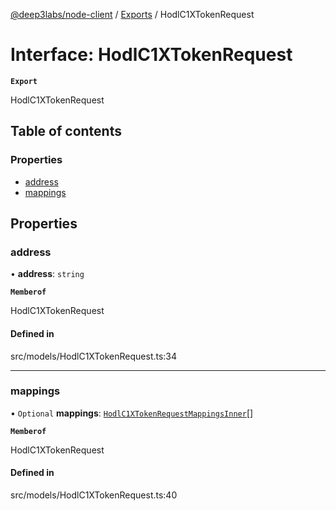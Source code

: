 [@deep3labs/node-client](../README.md) / [Exports](../modules.md) / HodlC1XTokenRequest

# Interface: HodlC1XTokenRequest

**`Export`**

HodlC1XTokenRequest

## Table of contents

### Properties

- [address](HodlC1XTokenRequest.md#address)
- [mappings](HodlC1XTokenRequest.md#mappings)

## Properties

### address

• **address**: `string`

**`Memberof`**

HodlC1XTokenRequest

#### Defined in

src/models/HodlC1XTokenRequest.ts:34

___

### mappings

• `Optional` **mappings**: [`HodlC1XTokenRequestMappingsInner`](HodlC1XTokenRequestMappingsInner.md)[]

**`Memberof`**

HodlC1XTokenRequest

#### Defined in

src/models/HodlC1XTokenRequest.ts:40
